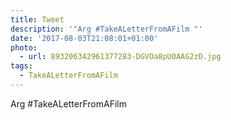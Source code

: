 ```yaml
---
title: Tweet
description: '"Arg #TakeALetterFromAFilm "'
date: '2017-08-03T21:08:01+01:00'
photo:
  - url: 893206342961377283-DGVOa8pU0AAG2zD.jpg
tags:
  - TakeALetterFromAFilm
---
```

Arg #TakeALetterFromAFilm 
